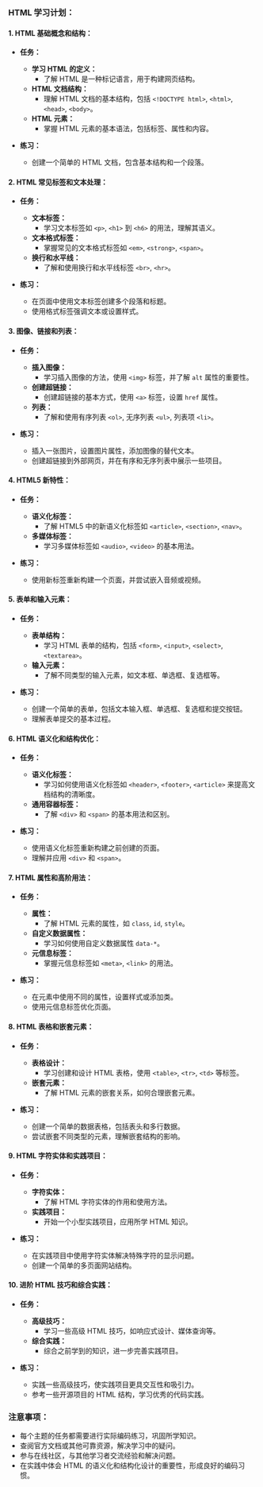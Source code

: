 ### HTML 学习计划：

#### **1. HTML 基础概念和结构：**
   - **任务：**
     - **学习 HTML 的定义：**
       - 了解 HTML 是一种标记语言，用于构建网页结构。
     - **HTML 文档结构：**
       - 理解 HTML 文档的基本结构，包括 `<!DOCTYPE html>`, `<html>`, `<head>`, `<body>`。
     - **HTML 元素：**
       - 掌握 HTML 元素的基本语法，包括标签、属性和内容。

   - **练习：**
     - 创建一个简单的 HTML 文档，包含基本结构和一个段落。

#### **2. HTML 常见标签和文本处理：**
   - **任务：**
     - **文本标签：**
       - 学习文本标签如 `<p>`, `<h1>` 到 `<h6>` 的用法，理解其语义。
     - **文本格式标签：**
       - 掌握常见的文本格式标签如 `<em>`, `<strong>`, `<span>`。
     - **换行和水平线：**
       - 了解和使用换行和水平线标签 `<br>`, `<hr>`。

   - **练习：**
     - 在页面中使用文本标签创建多个段落和标题。
     - 使用格式标签强调文本或设置样式。

#### **3. 图像、链接和列表：**
   - **任务：**
     - **插入图像：**
       - 学习插入图像的方法，使用 `<img>` 标签，并了解 `alt` 属性的重要性。
     - **创建超链接：**
       - 创建超链接的基本方式，使用 `<a>` 标签，设置 `href` 属性。
     - **列表：**
       - 了解和使用有序列表 `<ol>`, 无序列表 `<ul>`, 列表项 `<li>`。

   - **练习：**
     - 插入一张图片，设置图片属性，添加图像的替代文本。
     - 创建超链接到外部网页，并在有序和无序列表中展示一些项目。

#### **4. HTML5 新特性：**
   - **任务：**
     - **语义化标签：**
       - 了解 HTML5 中的新语义化标签如 `<article>`, `<section>`, `<nav>`。
     - **多媒体标签：**
       - 学习多媒体标签如 `<audio>`, `<video>` 的基本用法。

   - **练习：**
     - 使用新标签重新构建一个页面，并尝试嵌入音频或视频。

#### **5. 表单和输入元素：**
   - **任务：**
     - **表单结构：**
       - 学习 HTML 表单的结构，包括 `<form>`, `<input>`, `<select>`, `<textarea>`。
     - **输入元素：**
       - 了解不同类型的输入元素，如文本框、单选框、复选框等。

   - **练习：**
     - 创建一个简单的表单，包括文本输入框、单选框、复选框和提交按钮。
     - 理解表单提交的基本过程。

#### **6. HTML 语义化和结构优化：**
   - **任务：**
     - **语义化标签：**
       - 学习如何使用语义化标签如 `<header>`, `<footer>`, `<article>` 来提高文档结构的清晰度。
     - **通用容器标签：**
       - 了解 `<div>` 和 `<span>` 的基本用法和区别。

   - **练习：**
     - 使用语义化标签重新构建之前创建的页面。
     - 理解并应用 `<div>` 和 `<span>`。

#### **7. HTML 属性和高阶用法：**
   - **任务：**
     - **属性：**
       - 了解 HTML 元素的属性，如 `class`, `id`, `style`。
     - **自定义数据属性：**
       - 学习如何使用自定义数据属性 `data-*`。
     - **元信息标签：**
       - 掌握元信息标签如 `<meta>`, `<link>` 的用法。

   - **练习：**
     - 在元素中使用不同的属性，设置样式或添加类。
     - 使用元信息标签优化页面。

#### **8. HTML 表格和嵌套元素：**
   - **任务：**
     - **表格设计：**
       - 学习创建和设计 HTML 表格，使用 `<table>`, `<tr>`, `<td>` 等标签。
     - **嵌套元素：**
       - 了解 HTML 元素的嵌套关系，如何合理嵌套元素。

   - **练习：**
     - 创建一个简单的数据表格，包括表头和多行数据。
     - 尝试嵌套不同类型的元素，理解嵌套结构的影响。

#### **9. HTML 字符实体和实践项目：**
   - **任务：**
     - **字符实体：**
       - 了解 HTML 字符实体的作用和使用方法。
     - **实践项目：**
       - 开始一个小型实践项目，应用所学 HTML 知识。

   - **练习：**
     - 在实践项目中使用字符实体解决特殊字符的显示问题。
     - 创建一个简单的多页面网站结构。

#### **10. 进阶 HTML 技巧和综合实践：**
   - **任务：**
     - **高级技巧：**
       - 学习一些高级 HTML 技巧，如响应式设计、媒体查询等。
     - **综合实践：**
       - 综合之前学到的知识，进一步完善实践项目。

   - **练习：**


     - 实践一些高级技巧，使实践项目更具交互性和吸引力。
     - 参考一些开源项目的 HTML 结构，学习优秀的代码实践。

### 注意事项：
- 每个主题的任务都需要进行实际编码练习，巩固所学知识。
- 查阅官方文档或其他可靠资源，解决学习中的疑问。
- 参与在线社区，与其他学习者交流经验和解决问题。
- 在实践中体会 HTML 的语义化和结构化设计的重要性，形成良好的编码习惯。